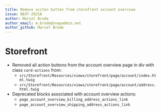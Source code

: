 ```yaml
---
title: Remove aciton button from storefront account overview
issue: NEXT-29218
author: Marcel Brode
author_email: m.brode@snapadmin.net
author_github: Marcel Brode
---
```

# Storefront
* Removed all action buttons from the account overview page in div with class `card-actions` from:
  * `src/Storefront/Resources/views/storefront/page/account/index.html.twig`
  * `src/Storefront/Resources/views/storefront/page/account/address.html.twig`
* Deprecated blocks associated with account overview actions:
  * `page_account_overview_billing_address_actions_link`
  * `page_account_overview_shipping_address_actions_link`
